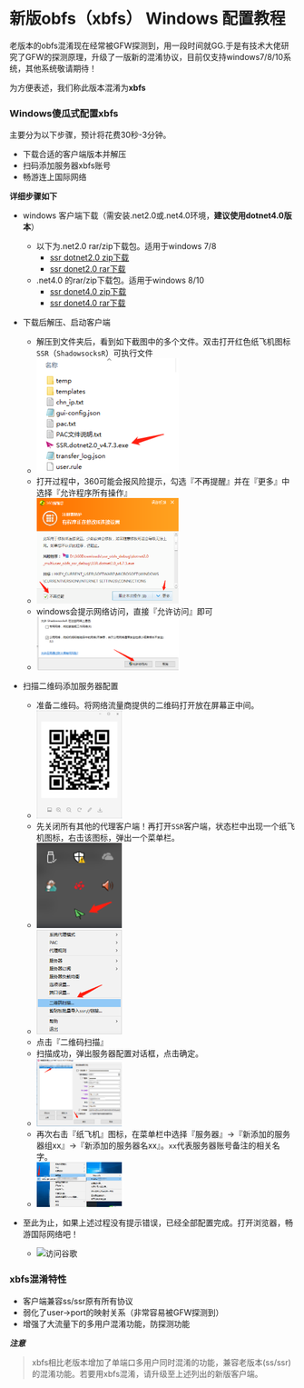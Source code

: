 # 新版obfs（xbfs） Windows 配置教程
老版本的obfs混淆现在经常被GFW探测到，用一段时间就GG.于是有技术大佬研究了GFW的探测原理，升级了一版新的混淆协议，目前仅支持windows7/8/10系统，其他系统敬请期待！

为方便表述，我们称此版本混淆为**xbfs**


### Windows傻瓜式配置xbfs
主要分为以下步骤，预计将花费30秒-3分钟。

  - 下载合适的客户端版本并解压
  - 扫码添加服务器xbfs账号
  - 畅游连上国际网络

**详细步骤如下**

- windows 客户端下载（需安装.net2.0或.net4.0环境，**建议使用dotnet4.0版本**）
	* 以下为.net2.0 rar/zip下载包。适用于windows 7/8
    	- [ssr dotnet2.0 zip下载](https://github.com/itrump/ssfree/raw/master/files/obfs_client/ssr_dotnet2.0_obfs_4.7.5_release.zip)
   		- [ssr donet2.0 rar下载](https://github.com/itrump/ssfree/raw/master/files/obfs_client/ssr_dotnet2.0_obfs_4.7.5_release.rar)
  	* .net4.0 的rar/zip下载包。适用于windows 8/10
    	- [ssr donet4.0 zip下载](https://github.com/itrump/ssfree/raw/master/files/obfs_client/ssr_dotnet4.0_obfs_4.7.5_release.zip)
    	- [ssr donet4.0 rar下载](https://github.com/itrump/ssfree/raw/master/files/obfs_client/ssr_dotnet4.0_obfs_4.7.5_release.rar)
- 下载后解压、启动客户端
	* 解压到文件夹后，看到如下截图中的多个文件。双击打开红色纸飞机图标`SSR`（`ShadowsocksR`）可执行文件
	* <img src="../img/obfs/new_obfs_windows_ssr_01.png"  width="250" alt="ssr解压文件截图" />
	* 打开过程中，360可能会报风险提示，勾选『不再提醒』并在『更多』中选择『允许程序所有操作』
	* <img src="../img/obfs/new_obfs_windows_ssr_02.png"  width="250" alt="360风险提示" />
	* windows会提示网络访问，直接『允许访问』即可
	* <img src="../img/obfs/new_obfs_windows_ssr_03.png"  width="250" alt="" />
- 扫描二维码添加服务器配置
	
	* 准备二维码。将网络流量商提供的二维码打开放在屏幕正中间。
	* <img src="../img/obfs/new_obfs_windows_ssr_06.png"  width="150" width="150" alt="" />
	* 先关闭所有其他的代理客户端！再打开`SSR`客户端，状态栏中出现一个纸飞机图标，右击该图标，弹出一个菜单栏。
	* <img src="../img/obfs/new_obfs_windows_ssr_04.png"  width="150" width="150" alt="" />
	* <img src="../img/obfs/new_obfs_windows_ssr_05.png"  width="150" width="150" alt="" />
	* 点击『二维码扫描』
	* 扫描成功，弹出服务器配置对话框，点击确定。
	* <img src="../img/obfs/new_obfs_windows_ssr_07.png"  width="150" width="150" alt="" />
	* 再次右击『纸飞机』图标，在菜单栏中选择『服务器』->『新添加的服务器组xx』->『新添加的服务器名xx』。`xx`代表服务器账号备注的相关名字。
	* <img src="../img/obfs/new_obfs_windows_ssr_08.png"  width="150" width="150" alt="" />


- 至此为止，如果上述过程没有提示错误，已经全部配置完成。打开浏览器，畅游国际网络吧！
	* <img src="../img/google_logo_272x92dp.png"  width="250" alt="访问谷歌" />


### xbfs混淆特性
 - 客户端兼容ss/ssr原有所有协议
 - 弱化了user->port的映射关系（非常容易被GFW探测到）
 - 增强了大流量下的多用户混淆功能，防探测功能


***注意***
> xbfs相比老版本增加了单端口多用户同时混淆的功能，兼容老版本(ss/ssr)的混淆功能。若要用xbfs混淆，请升级至上述列出的新版客户端。